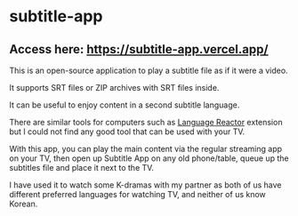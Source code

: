 # subtitle-app

## Access here: https://subtitle-app.vercel.app/

This is an open-source application to play a subtitle file as if it were a video.

It supports SRT files or ZIP archives with SRT files inside.

It can be useful to enjoy content in a second subtitle language.

There are similar tools for computers such as [Language Reactor](https://www.languagereactor.com/) extension but I could not find any good tool that can be used with your TV.

With this app, you can play the main content via the regular streaming app on your TV, then open up Subtitle App on any old phone/table, queue up the subtitles file and place it next to the TV.

I have used it to watch some K-dramas with my partner as both of us have different preferred languages for watching TV, and neither of us know Korean.
